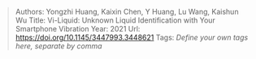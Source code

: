 > Authors: Yongzhi Huang, Kaixin Chen, Y Huang, Lu Wang, Kaishun Wu
> Title: Vi-Liquid: Unknown Liquid Identification with Your Smartphone Vibration
> Year: 2021
> Url: https://doi.org/10.1145/3447993.3448621
> Tags: *Define your own tags here, separate by comma*